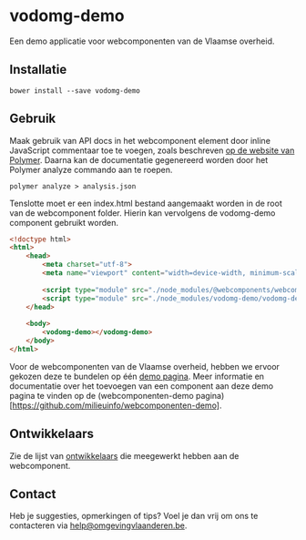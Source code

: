 # vodomg-demo

Een demo applicatie voor webcomponenten van de Vlaamse overheid.

## Installatie

```
bower install --save vodomg-demo
```

## Gebruik

Maak gebruik van API docs in het webcomponent element door inline JavaScript commentaar toe te voegen, zoals beschreven [op de website van Polymer](https://polymer-library.polymer-project.org/3.0/docs/tools/documentation). Daarna kan de documentatie gegenereerd worden door het Polymer analyze commando aan te roepen.

```
polymer analyze > analysis.json
```

Tenslotte moet er een index.html bestand aangemaakt worden in de root van de webcomponent folder. Hierin kan vervolgens de vodomg-demo component gebruikt worden.

```html
<!doctype html>
<html>
	<head>
		<meta charset="utf-8">
		<meta name="viewport" content="width=device-width, minimum-scale=1.0, initial-scale=1.0, user-scalable=yes">
		
		<script type="module" src="./node_modules/@webcomponents/webcomponentsjs/webcomponents-loader.js"></script>
		<script type="module" src="./node_modules/vodomg-demo/vodomg-demo.js"></script>
	</head>
	
	<body>
		<vodomg-demo></vodomg-demo>
	</body>
</html>
```

Voor de webcomponenten van de Vlaamse overheid, hebben we ervoor gekozen deze te bundelen op één [demo pagina](https://milieuinfo.github.io/webcomponenten-demo). Meer informatie en documentatie over het toevoegen van een component aan deze demo pagina te vinden op de (webcomponenten-demo pagina)[https://github.com/milieuinfo/webcomponenten-demo].

## Ontwikkelaars

Zie de lijst van [ontwikkelaars](https://github.com/milieuinfo/webcomponent-vo-header/graphs/contributors) die meegewerkt hebben aan de webcomponent.

## Contact

Heb je suggesties, opmerkingen of tips? Voel je dan vrij om ons te contacteren via help@omgevingvlaanderen.be.